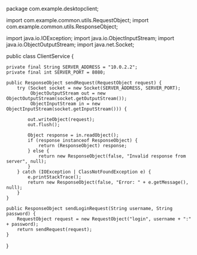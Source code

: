 package com.example.desktopclient;

import com.example.common.utils.RequestObject;
import com.example.common.utils.ResponseObject;

import java.io.IOException;
import java.io.ObjectInputStream;
import java.io.ObjectOutputStream;
import java.net.Socket;

public class ClientService {

    private final String SERVER_ADDRESS = "10.0.2.2";
    private final int SERVER_PORT = 8080;

    public ResponseObject sendRequest(RequestObject request) {
        try (Socket socket = new Socket(SERVER_ADDRESS, SERVER_PORT);
             ObjectOutputStream out = new ObjectOutputStream(socket.getOutputStream());
             ObjectInputStream in = new ObjectInputStream(socket.getInputStream())) {

            out.writeObject(request);
            out.flush();

            Object response = in.readObject();
            if (response instanceof ResponseObject) {
                return (ResponseObject) response;
            } else {
                return new ResponseObject(false, "Invalid response from server", null);
            }
        } catch (IOException | ClassNotFoundException e) {
            e.printStackTrace();
            return new ResponseObject(false, "Error: " + e.getMessage(), null);
        }
    }

    public ResponseObject sendLoginRequest(String username, String password) {
        RequestObject request = new RequestObject("login", username + ":" + password);
        return sendRequest(request);
    }
}
